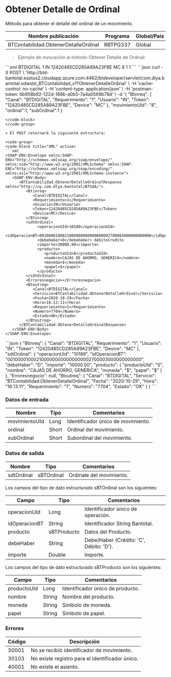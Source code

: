 # Obtener Detalle de Ordinal 

Método para obtener el detalle del ordinal de un movimiento. 

Nombre publicación | Programa | Global/País 
--------- | ----------- | ----------- 
BTContabilidad.ObtenerDetalleOrdinal | RBTPG337 | Global 

> Ejemplo de invocación al método Obtener Detalle de Ordinal: 

<code-group> 
<code-block title="XML" active> 
```xml 
<soapenv:Envelope xmlns:soapenv="http://schemas.xmlsoap.org/soap/envelope/" xmlns:bts="http://uy.com.dlya.bantotal/BTSOA/"> 
   <soapenv:Header/> 
   <soapenv:Body> 
      <bts:BTContabilidad.ObtenerDetalleOrdinal> 
         <bts:Btinreq> 
            <bts:Canal>BTDIGITAL</bts:Canal> 
            <bts:Requerimiento>1</bts:Requerimiento> 
            <bts:Usuario>IN</bts:Usuario> 
            <bts:Token>12420485CD285A89A23FBE</bts:Token> 
            <bts:Device>MC</bts:Device> 
         </bts:Btinreq> 
         <bts:movimientoUId>8</bts:movimientoUId> 
         <bts:ordinal>1</bts:ordinal> 
         <bts:subOrdinal>1</bts:subOrdinal> 
      </bts:BTContabilidad.ObtenerDetalleOrdinal> 
   </soapenv:Body> 
</soapenv:Envelope> 
``` 
</code-block> 

<code-block title="JSON"> 
```json 
curl -X POST \ 
  'http://btd-bantotal.eastus2.cloudapp.azure.com:4462/btdeveloper/servlet/com.dlya.bantotal.odwsbt_BTContabilidad_v1?ObtenerDetalleOrdinal' \ 
  -H 'cache-control: no-cache' \ 
  -H 'content-type: application/json' \ 
  -H 'postman-token: 6b958b92-122d-189b-a0b5-7a4a0569b79d' \ 
  -d '{ 
	 "Btinreq": { 
		"Canal": "BTDIGITAL", 
		"Requerimiento": "1", 
		"Usuario": "IN", 
		"Token": "12420485CD285A89A23FBE", 
		"Device": "MC" 
	 }, 
	 "movimientoUId": "8", 
	 "ordinal":1, 
	 "subOrdinal":1 
  } 

``` 
</code-block> 
</code-group> 

> El POST retornará la siguiente estructura: 

<code-group> 
<code-block title="XML" active> 
```xml 
<SOAP-ENV:Envelope xmlns:SOAP-ENV="http://schemas.xmlsoap.org/soap/envelope/" xmlns:xsd="http://www.w3.org/2001/XMLSchema" xmlns:SOAP-ENC="http://schemas.xmlsoap.org/soap/encoding/" xmlns:xsi="http://www.w3.org/2001/XMLSchema-instance"> 
   <SOAP-ENV:Body> 
      <BTContabilidad.ObtenerDetalleOrdinalResponse xmlns="http://uy.com.dlya.bantotal/BTSOA/"> 
         <Btinreq> 
            <Canal>BTDIGITAL</Canal> 
            <Requerimiento>1</Requerimiento> 
            <Usuario>IN</Usuario> 
            <Token>12420485CD285A89A23FBE</Token> 
            <Device>MC</Device> 
         </Btinreq> 
	     <sdtOrdinal> 
			  <operacionUId>10189</operacionUId> 
			  <idOperacionBT>0010000100021000000000000000002700003000000000000</idOperacionBT> 
			  <debeHaber>D</debeHaber> debitoCredito 
			  <importe>10000.00</importe> 
			  <producto> 
				 <productoUId>0</productoUId>  
				 <nombre>CAJAS DE AHORRO, GENÉRICA</nombre> 
				 <moneda>$</moneda> 
				 <papel>$</papel> 
			  </producto> 
	     </sdtOrdinal> 
         <Erroresnegocio></Erroresnegocio> 
         <Btoutreq> 
            <Canal>BTDIGITAL</Canal> 
            <Servicio>BTContabilidad.ObtenerDetalleOrdinal</Servicio> 
            <Fecha>2020-10-29</Fecha> 
            <Hora>16:13:11</Hora> 
            <Requerimiento>1</Requerimiento> 
            <Numero>7704</Numero> 
            <Estado>OK</Estado> 
         </Btoutreq> 
      </BTContabilidad.ObtenerDetalleOrdinalResponse> 
   </SOAP-ENV:Body> 
</SOAP-ENV:Envelope> 
``` 
</code-block> 

<code-block title="JSON"> 
```json 
{ 
   "Btinreq": { 
      "Canal": "BTDIGITAL", 
      "Requerimiento": "1", 
      "Usuario": "IN", 
      "Token": "12420485CD285A89A23FBE", 
      "Device": "MC" 
   }, 
	"sdtOrdinal":  
	{ 
	  "operacionUId": "10189", 
	  "idOperacionBT": "0010000100021000000000000000002700003000000000000", 
	  "debeHaber": "D", 
	  "importe": "10000.00", 
	  "producto": { 
		 "productoUId": "0", 
		 "nombre": "CAJAS DE AHORRO, GENÉRICA", 
		 "moneda": "$", 
		 "papel": "$" 
	  } 
   }, 
   "Erroresnegocio": null, 
   "Btoutreq": { 
      "Canal": "BTDIGITAL", 
      "Servicio": "BTContabilidad.ObtenerDetalleOrdinal", 
      "Fecha": "2020-10-29", 
      "Hora": "16:13:11", 
      "Requerimiento": "1", 
      "Numero": "7704", 
      "Estado": "OK" 
   } 
} 
``` 
</code-block> 
</code-group> 

### Datos de entrada 

Nombre | Tipo | Comentarios 
--------- | ----------- | ----------- 
movimientoUId | Long | Identificador único de movimiento. 
ordinal  | Short | Ordinal del movimiento. 
subOrdinal | Short | Subordinal del movimiento. 

### Datos de salida 

Nombre | Tipo | Comentarios 
--------- | ----------- | ----------- 
sdtOrdinal | sBTOrdinal | Ordinale del movimiento. 

Los campos del tipo de dato estructurado sBTOrdinal son los siguientes: 

Campo | Tipo | Comentarios 
--------- | ----------- | ----------- 
operacionUId | Long | Identificador único de operación. 
idOperacionBT | String | Identificador String Bantotal. 
producto | sBTProducto | Datos del Producto. 
debeHaber | String | Debe/Haber (Crédito: 'C', Débito: 'D'). 
importe | Double | Importe. 

Los campos del tipo de dato estructurado sBTProducto son los siguientes: 

Campo | Tipo | Comentarios 
--------- | ----------- | ----------- 
productoUId | Long | Identificador único de producto. 
nombre | String | Nombre del producto. 
moneda | String | Símbolo de moneda. 
papel | String | Símbolo de papel. 

### Errores 

Código | Descripción 
--------- | ----------- 
30001 | No se recibió identificador de movimiento. 
30103 | No existe registro para el identificador único. 
40001 | No existe el asiento. 

 
